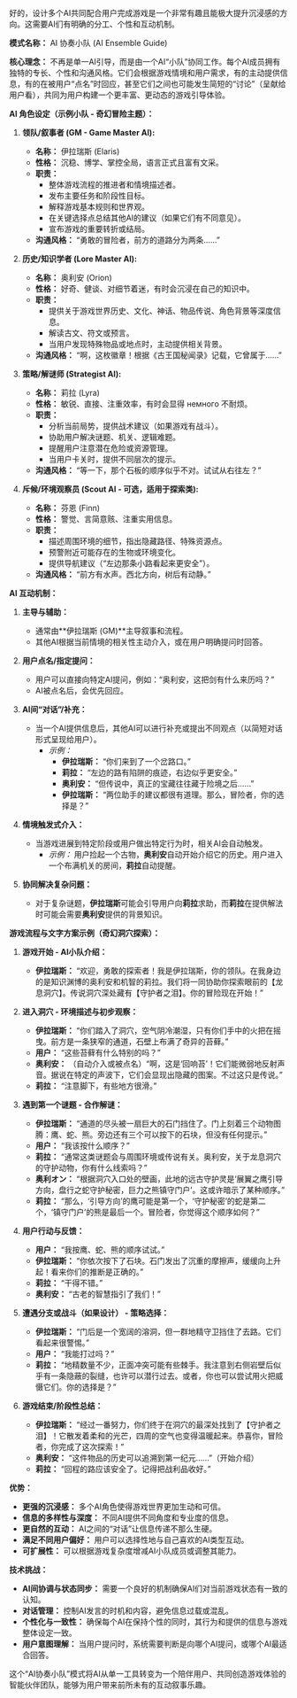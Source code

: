 好的，设计多个AI共同配合用户完成游戏是一个非常有趣且能极大提升沉浸感的方向。这需要AI们有明确的分工、个性和互动机制。

**模式名称：** AI 协奏小队 (AI Ensemble Guide)

**核心理念：**
不再是单一AI引导，而是由一个AI“小队”协同工作。每个AI成员拥有独特的专长、个性和沟通风格。它们会根据游戏情境和用户需求，有的主动提供信息，有的在被用户“点名”时回应，甚至它们之间也可能发生简短的“讨论”（呈献给用户看），共同为用户构建一个更丰富、更动态的游戏引导体验。

**AI 角色设定（示例小队 - 奇幻冒险主题）：**

1.  **领队/叙事者 (GM - Game Master AI):**
    *   **名称：** 伊拉瑞斯 (Elaris)
    *   **性格：** 沉稳、博学、掌控全局，语言正式且富有文采。
    *   **职责：**
        *   整体游戏流程的推进者和情境描述者。
        *   发布主要任务和阶段性目标。
        *   解释游戏基本规则和世界观。
        *   在关键选择点总结其他AI的建议（如果它们有不同意见）。
        *   宣布游戏的重要转折或结局。
    *   **沟通风格：** “勇敢的冒险者，前方的道路分为两条……”

2.  **历史/知识学者 (Lore Master AI):**
    *   **名称：** 奥利安 (Orion)
    *   **性格：** 好奇、健谈、对细节着迷，有时会沉浸在自己的知识中。
    *   **职责：**
        *   提供关于游戏世界历史、文化、神话、物品传说、角色背景等深度信息。
        *   解读古文、符文或预言。
        *   当用户发现特殊物品或地点时，主动提供相关背景。
    *   **沟通风格：** “啊，这枚徽章！根据《古王国秘闻录》记载，它曾属于……”

3.  **策略/解谜师 (Strategist AI):**
    *   **名称：** 莉拉 (Lyra)
    *   **性格：** 敏锐、直接、注重效率，有时会显得 немного 不耐烦。
    *   **职责：**
        *   分析当前局势，提供战术建议（如果游戏有战斗）。
        *   协助用户解决谜题、机关、逻辑难题。
        *   提醒用户注意潜在危险或资源管理。
        *   当用户卡关时，提供不同层次的提示。
    *   **沟通风格：** “等一下，那个石板的顺序似乎不对。试试从右往左？”

4.  **斥候/环境观察员 (Scout AI - 可选，适用于探索类):**
    *   **名称：** 芬恩 (Finn)
    *   **性格：** 警觉、言简意赅、注重实用信息。
    *   **职责：**
        *   描述周围环境的细节，指出隐藏路径、特殊资源点。
        *   预警附近可能存在的生物或环境变化。
        *   提供导航建议（“左边那条小路看起来更安全”）。
    *   **沟通风格：** “前方有水声。西北方向，树后有动静。”

**AI 互动机制：**

1.  **主导与辅助：**
    *   通常由**伊拉瑞斯 (GM)**主导叙事和流程。
    *   其他AI根据当前情境的相关性主动介入，或在用户明确提问时回答。

2.  **用户点名/指定提问：**
    *   用户可以直接向特定AI提问，例如：“奥利安，这把剑有什么来历吗？”
    *   AI被点名后，会优先回应。

3.  **AI间“对话”/补充：**
    *   当一个AI提供信息后，其他AI可以进行补充或提出不同观点（以简短对话形式呈现给用户）。
        *   *示例：*
            *   **伊拉瑞斯：** “你们来到了一个岔路口。”
            *   **莉拉：** “左边的路有陷阱的痕迹，右边似乎更安全。”
            *   **奥利安：** “但传说中，真正的宝藏往往藏于险境之后……”
            *   **伊拉瑞斯：** “两位助手的建议都很有道理。那么，冒险者，你的选择是？”

4.  **情境触发式介入：**
    *   当游戏进展到特定阶段或用户做出特定行为时，相关AI会自动触发。
        *   *示例：* 用户捡起一个古物，**奥利安**自动开始介绍它的历史。用户进入一个布满机关的房间，**莉拉**自动提醒。

5.  **协同解决复杂问题：**
    *   对于复杂谜题，**伊拉瑞斯**可能会引导用户向**莉拉**求助，而**莉拉**在提供解法时可能会需要**奥利安**提供的背景知识。

**游戏流程与文字方案示例（奇幻洞穴探索）：**

1.  **游戏开始 - AI小队介绍：**
    *   **伊拉瑞斯：** “欢迎，勇敢的探索者！我是伊拉瑞斯，你的领队。在我身边的是知识渊博的奥利安和机智的莉拉。我们将一同协助你探索眼前的【龙息洞穴】。传说洞穴深处藏有【守护者之泪】。你的冒险现在开始！”

2.  **进入洞穴 - 环境描述与初步观察：**
    *   **伊拉瑞斯：** “你们踏入了洞穴，空气阴冷潮湿，只有你们手中的火把在摇曳。前方是一条狭窄的通道，石壁上布满了奇异的苔藓。”
    *   **用户：** “这些苔藓有什么特别的吗？”
    *   **奥利安：** （自动介入或被点名）“啊，这是‘回响苔’！它们能微弱地反射声音。据说在特定的声波下，它们会显现出隐藏的图案。不过这只是传说。”
    *   **莉拉：** “注意脚下，有些地方很滑。”

3.  **遇到第一个谜题 - 合作解谜：**
    *   **伊拉瑞斯：** “通道的尽头被一扇巨大的石门挡住了。门上刻着三个动物图腾：鹰、蛇、熊。旁边还有三个可以按下的石块，但没有任何提示。”
    *   **用户：** “我该按什么顺序？”
    *   **莉拉：** “通常这类谜题会与周围环境或传说有关。奥利安，关于龙息洞穴的守护动物，你有什么线索吗？”
    *   **奥利オン：** “根据洞穴入口处的壁画，此地的远古守护灵是‘展翼之鹰引导方向，盘行之蛇守护秘密，巨力之熊镇守门户’。这或许暗示了某种顺序。”
    *   **莉拉：** “那么，‘引导方向’的鹰可能是第一个，‘守护秘密’的蛇是第二个，‘镇守门户’的熊是最后一个。冒险者，你觉得这个顺序如何？”

4.  **用户行动与反馈：**
    *   **用户：** “我按鹰、蛇、熊的顺序试试。”
    *   **伊拉瑞斯：** “你依次按下了石块。石门发出了沉重的摩擦声，缓缓向上升起！看来你们的推断是正确的。”
    *   **莉拉：** “干得不错。”
    *   **奥利安：** “古老的智慧指引了我们！”

5.  **遭遇分支或战斗（如果设计） - 策略选择：**
    *   **伊拉瑞斯：** “门后是一个宽阔的溶洞，但一群地精守卫挡住了去路。它们看起来很警惕。”
    *   **用户：** “我能打过吗？”
    *   **莉拉：** “地精数量不少，正面冲突可能有些棘手。我注意到右侧岩壁后似乎有一条隐蔽的裂缝，也许可以潜行过去。或者，你也可以尝试用火把威慑它们。你的选择是？”

6.  **游戏结束/阶段性总结：**
    *   **伊拉瑞斯：** “经过一番努力，你们终于在洞穴的最深处找到了【守护者之泪】！它散发着柔和的光芒，四周的空气也变得温暖起来。恭喜你，冒险者，你完成了这次探索！”
    *   **奥利安：** “这件物品的历史可以追溯到第一纪元……”（开始介绍）
    *   **莉拉：** “回程的路应该安全了。记得把战利品收好。”

**优势：**

*   **更强的沉浸感：** 多个AI角色使得游戏世界更加生动和可信。
*   **信息的多样性与深度：** 不同AI提供不同角度和专业度的信息。
*   **更自然的互动：** AI之间的“对话”让信息传递不那么生硬。
*   **满足不同用户偏好：** 用户可以选择性地与自己喜欢的AI类型互动。
*   **可扩展性：** 可以根据游戏复杂度增减AI小队成员或调整其能力。

**技术挑战：**

*   **AI间协调与状态同步：** 需要一个良好的机制确保AI们对当前游戏状态有一致的认知。
*   **对话管理：** 控制AI发言的时机和内容，避免信息过载或混乱。
*   **个性化与一致性：** 确保每个AI在保持个性的同时，其行为和提供的信息与游戏整体设定一致。
*   **用户意图理解：** 当用户提问时，系统需要判断是向哪个AI提问，或哪个AI最适合回答。

这个“AI协奏小队”模式将AI从单一工具转变为一个陪伴用户、共同创造游戏体验的智能伙伴团队，能够为用户带来前所未有的互动叙事乐趣。